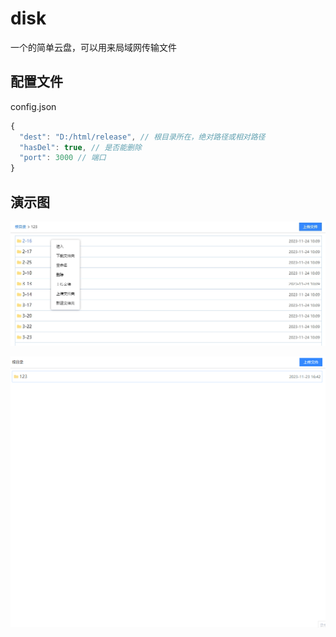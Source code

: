 # disk

一个的简单云盘，可以用来局域网传输文件

## 配置文件

config.json

```js
{
  "dest": "D:/html/release", // 根目录所在，绝对路径或相对路径
  "hasDel": true, // 是否能删除
  "port": 3000 // 端口
}
```

## 演示图

![演示图](https://raw.githubusercontent.com/JaxBBLL/disk/master/public/1.png "演示图")

![演示图](https://raw.githubusercontent.com/JaxBBLL/disk/master/public/demo.gif "演示图")
